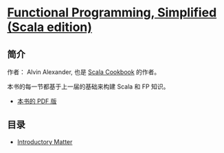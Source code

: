 # [Functional Programming, Simplified (Scala edition)](https://alvinalexander.com/scala/fp-book/learning-functional-programming-in-scala/)
## 简介
作者： Alvin Alexander, 也是 [Scala Cookbook](https://amzn.to/3du1pMR) 的作者。

本书的每一节都基于上一届的基础来构建 Scala 和 FP 知识。


- [本书的 PDF 版](https://alvinalexander.com/scala/functional-programming-simplified-book/)

## 目录
- [Introductory Matter](ch01.md)
